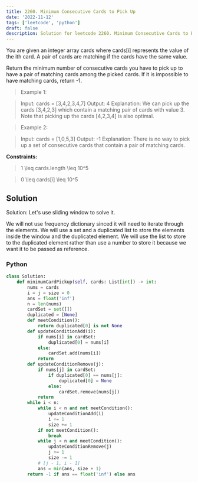 ```yaml
---
title: 2260. Minimum Consecutive Cards to Pick Up
date: '2022-11-12'
tags: ['leetcode', 'python']
draft: false
description: Solution for leetcode 2260. Minimum Consecutive Cards to Pick Up
---
```


You are given an integer array cards where cards[i] represents the value of the ith card. A pair of cards are matching if the cards have the same value.

Return the minimum number of consecutive cards you have to pick up to have a pair of matching cards among the picked cards. If it is impossible to have matching cards, return -1.

 > Example 1:

 > Input: cards = [3,4,2,3,4,7]
 > Output: 4
 > Explanation: We can pick up the cards [3,4,2,3] which contain a matching pair of cards with value 3. Note that picking up the cards [4,2,3,4] is also optimal.

 > Example 2:

 > Input: cards = [1,0,5,3]
 > Output: -1
 > Explanation: There is no way to pick up a set of consecutive cards that contain a pair of matching cards.

**Constraints:**

 > 1 <TeX>\leq</TeX> cards.length <TeX>\leq</TeX> 10^5

 > 0 <TeX>\leq</TeX> cards[i] <TeX>\leq</TeX> 10^5


## Solution
Solution: Let's use sliding window to solve it. 

We will not use frequency dictionary sinced it will need to iterate through the elements. We will use a set and a duplicated list to store the elements inside the window and the duplicated element. We will use the list to store to the duplicated element rather than use a number to store it because we want it to be passed as reference. 


### Python
```python
class Solution:
    def minimumCardPickup(self, cards: List[int]) -> int:
        nums = cards
        i = j = size = 0
        ans = float('inf')
        n = len(nums)
        cardSet = set([])
        duplicated = [None]
        def meetCondition():
            return duplicated[0] is not None
        def updateConditionAdd(i):
            if nums[i] in cardSet:
                duplicated[0] = nums[i]
            else:
                cardSet.add(nums[i])
            return
        def updateConditionRemove(j):
            if nums[j] in cardSet:
                if duplicated[0] == nums[j]:
                    duplicated[0] = None
                else:
                    cardSet.remove(nums[j])
            return
        while i < n:
            while i < n and not meetCondition():
                updateConditionAdd(i)
                i += 1
                size += 1
            if not meetCondition():
                break
            while j < n and meetCondition():
                updateConditionRemove(j)
                j += 1
                size -= 1
            # [j - 1, i - 1]        
            ans = min(ans, size + 1)     
        return -1 if ans == float('inf') else ans
```
